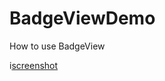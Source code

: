 # BadgeViewDemo
How to use BadgeView


i[screenshot](https://github.com/dzzchao/BadgeViewDemo/blob/master/Screenshots/Screenshot.png)
